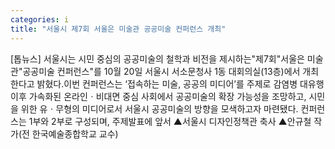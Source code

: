 ```yaml
---
categories: i
title: "서울시 제7회 서울은 미술관 공공미술 컨퍼런스 개최"
---
```

[톱뉴스] 서울시는 시민 중심의 공공미술의 철학과 비전을 제시하는"제7회"서울은 미술관"공공미술 컨퍼런스"를 10월 20일 서울시 서소문청사 1동 대회의실(13층)에서 개최한다고 밝혔다.이번 컨퍼런스는 ‘접속하는 미술, 공공의 미디어’를 주제로 감염병 대유행 이후 가속화된 온라인ㆍ비대면 중심 사회에서 공공미술의 확장 가능성을 조망하고, 시민을 위한 유ㆍ무형의 미디어로서 서울시 공공미술의 방향을 모색하고자 마련됐다. 컨퍼런스는 1부와 2부로 구성되며, 주제발표에 앞서 ▲서울시 디자인정책관 축사 ▲안규철 작가(전 한국예술종합학교 교수)